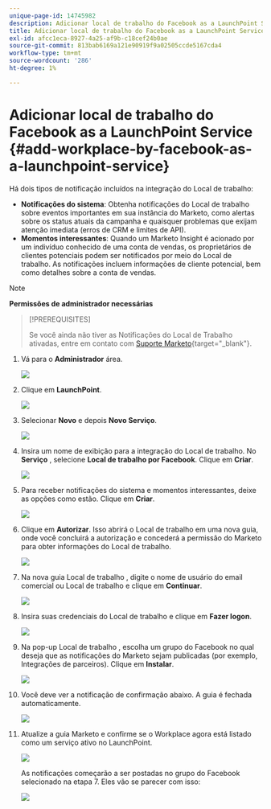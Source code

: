 ```yaml
---
unique-page-id: 14745982
description: Adicionar local de trabalho do Facebook as a LaunchPoint Service - Documentos da Marketo - Documentação do produto
title: Adicionar local de trabalho do Facebook as a LaunchPoint Service
exl-id: afcc1eca-8927-4a25-af9b-c18cef24b0ae
source-git-commit: 813bab6169a121e90919f9a02505ccde5167cda4
workflow-type: tm+mt
source-wordcount: '286'
ht-degree: 1%

---
```


# Adicionar local de trabalho do Facebook as a LaunchPoint Service {#add-workplace-by-facebook-as-a-launchpoint-service}

Há dois tipos de notificação incluídos na integração do Local de trabalho:

* **Notificações do sistema**: Obtenha notificações do Local de trabalho sobre eventos importantes em sua instância do Marketo, como alertas sobre os status atuais da campanha e quaisquer problemas que exijam atenção imediata (erros de CRM e limites de API).
* **Momentos interessantes**: Quando um Marketo Insight é acionado por um indivíduo conhecido de uma conta de vendas, os proprietários de clientes potenciais podem ser notificados por meio do Local de trabalho. As notificações incluem informações de cliente potencial, bem como detalhes sobre a conta de vendas.

>[!NOTE]
>
>**Permissões de administrador necessárias**

>[!PREREQUISITES]
>
>Se você ainda não tiver as Notificações do Local de Trabalho ativadas, entre em contato com [Suporte Marketo](https://nation.marketo.com/t5/Support/ct-p/Support){target=&quot;_blank&quot;}.

1. Vá para o **Administrador** área.

   ![](assets/add-workplace-by-facebook-as-a-launchpoint-service-1.png)

1. Clique em **LaunchPoint**.

   ![](assets/add-workplace-by-facebook-as-a-launchpoint-service-2.png)

1. Selecionar **Novo** e depois **Novo Serviço**.

   ![](assets/add-workplace-by-facebook-as-a-launchpoint-service-3.png)

1. Insira um nome de exibição para a integração do Local de trabalho. No **Serviço** , selecione **Local de trabalho por Facebook**. Clique em **Criar**.

   ![](assets/add-workplace-by-facebook-as-a-launchpoint-service-4.png)

1. Para receber notificações do sistema e momentos interessantes, deixe as opções como estão. Clique em **Criar**.

   ![](assets/add-workplace-by-facebook-as-a-launchpoint-service-5.png)

1. Clique em **Autorizar**. Isso abrirá o Local de trabalho em uma nova guia, onde você concluirá a autorização e concederá a permissão do Marketo para obter informações do Local de trabalho.

   ![](assets/add-workplace-by-facebook-as-a-launchpoint-service-6.png)

1. Na nova guia Local de trabalho , digite o nome de usuário do email comercial ou Local de trabalho e clique em **Continuar**.

   ![](assets/add-workplace-by-facebook-as-a-launchpoint-service-7.png)

1. Insira suas credenciais do Local de trabalho e clique em **Fazer logon**.

   ![](assets/add-workplace-by-facebook-as-a-launchpoint-service-8.png)

1. Na pop-up Local de trabalho , escolha um grupo do Facebook no qual deseja que as notificações do Marketo sejam publicadas (por exemplo, Integrações de parceiros). Clique em **Instalar**.

   ![](assets/add-workplace-by-facebook-as-a-launchpoint-service-9.png)

1. Você deve ver a notificação de confirmação abaixo. A guia é fechada automaticamente.

   ![](assets/add-workplace-by-facebook-as-a-launchpoint-service-10.png)

1. Atualize a guia Marketo e confirme se o Workplace agora está listado como um serviço ativo no LaunchPoint.

   ![](assets/add-workplace-by-facebook-as-a-launchpoint-service-11.png)

   As notificações começarão a ser postadas no grupo do Facebook selecionado na etapa 7. Eles vão se parecer com isso:

   ![](assets/add-workplace-by-facebook-as-a-launchpoint-service-12.png)
